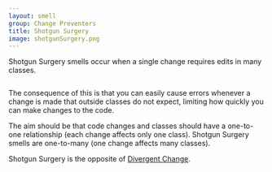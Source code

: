 ```yaml
---
layout: smell
group: Change Preventers
title: Shotgun Surgery
image: shotgunSurgery.png
---
```

Shotgun Surgery smells occur when a single change requires edits in many classes.
~~~ python
~~~
The consequence of this is that you can easily cause errors whenever a change is made that outside classes do not expect, limiting how quickly you can make changes to the code.

The aim should be that code changes and classes should have a one-to-one relationship (each change affects only one class). Shotgun Surgery smells are one-to-many (one change affects many classes).

Shotgun Surgery is the opposite of [Divergent Change](divergentChange).